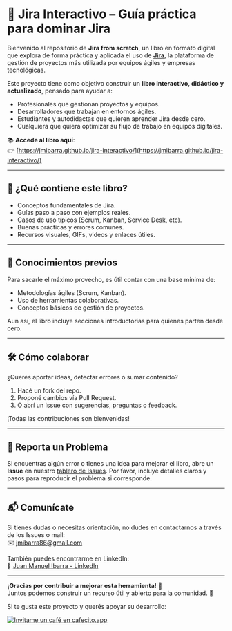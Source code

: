 # 📘 Jira Interactivo – Guía práctica para dominar Jira

Bienvenido al repositorio de **Jira from scratch**, un libro en formato digital que explora de forma práctica y aplicada el uso de [**Jira**](https://www.atlassian.com/software/jira), la plataforma de gestión de proyectos más utilizada por equipos ágiles y empresas tecnológicas.

Este proyecto tiene como objetivo construir un **libro interactivo, didáctico y actualizado**, pensado para ayudar a:

- Profesionales que gestionan proyectos y equipos.
- Desarrolladores que trabajan en entornos ágiles.
- Estudiantes y autodidactas que quieren aprender Jira desde cero.
- Cualquiera que quiera optimizar su flujo de trabajo en equipos digitales.

📚 **Accede al libro aquí**:  
👉 [https://jmibarra.github.io/jira-interactivo/](https://jmibarra.github.io/jira-interactivo/)

---

## 🔧 ¿Qué contiene este libro?

- Conceptos fundamentales de Jira.
- Guías paso a paso con ejemplos reales.
- Casos de uso típicos (Scrum, Kanban, Service Desk, etc).
- Buenas prácticas y errores comunes.
- Recursos visuales, GIFs, videos y enlaces útiles.

---

## 🧠 Conocimientos previos

Para sacarle el máximo provecho, es útil contar con una base mínima de:

- Metodologías ágiles (Scrum, Kanban).
- Uso de herramientas colaborativas.
- Conceptos básicos de gestión de proyectos.

Aun así, el libro incluye secciones introductorias para quienes parten desde cero.

---

## 🛠️ Cómo colaborar

¿Querés aportar ideas, detectar errores o sumar contenido?

1. Hacé un fork del repo.
2. Proponé cambios vía Pull Request.
3. O abrí un Issue con sugerencias, preguntas o feedback.

¡Todas las contribuciones son bienvenidas!

---

## 🐞 Reporta un Problema

Si encuentras algún error o tienes una idea para mejorar el libro, abre un **Issue** en nuestro [tablero de Issues](https://github.com/jmibarra/jira-interactivo/issues). Por favor, incluye detalles claros y pasos para reproducir el problema si corresponde.

---

## 📬 Comunícate

Si tienes dudas o necesitas orientación, no dudes en contactarnos a través de los Issues o mail:  
✉️ [jmibarra86@gmail.com](mailto:jmibarra86@gmail.com)

También puedes encontrarme en LinkedIn:  
🔗 [Juan Manuel Ibarra - LinkedIn](https://www.linkedin.com/in/juan-manuel-ibarra-activity/)

---

**¡Gracias por contribuir a mejorar esta herramienta!** 🌟  
Juntos podemos construir un recurso útil y abierto para la comunidad. 🙌

Si te gusta este proyecto y querés apoyar su desarrollo:

[![Invitame un café en cafecito.app](https://cdn.cafecito.app/imgs/buttons/button_1.svg)](https://cafecito.app/jmibarradev)
